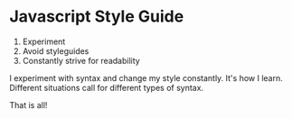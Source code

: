 # Javascript Style Guide

1. Experiment
2. Avoid styleguides
3. Constantly strive for readability

I experiment with syntax and change my style constantly. It's how I learn. Different situations call for different types of syntax.

That is all!